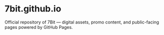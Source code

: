 # 7bit.github.io
Official repository of 7Bit — digital assets, promo content, and public-facing pages powered by GitHub Pages.
